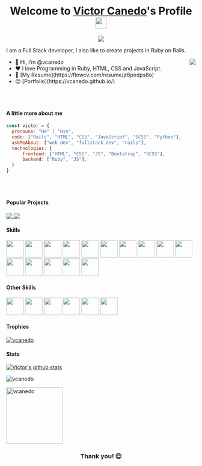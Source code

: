 
<p align="center">
  <h1 align="center">Welcome to <a href="https://github.com/vcanedo">Victor Canedo</a>'s Profile <img width="30px" src="https://raw.githubusercontent.com/iampavangandhi/iampavangandhi/master/gifs/Hi.gif"></h1>
</p>
<p align="center">
  <a align="center"><img src="https://readme-typing-svg.herokuapp.com?&font=IBM+Plex+Sans&color=F72EE2&size=25&lines=Welcome+to+my+Profile!;I'm+a+Full+Stack+developer;I'm+a+Rails+developer" /></a>
</p>
<p>I am a Full Stack developer, I also like to create projects in Ruby on Rails.</p>
<img align="right" src="https://media.giphy.com/media/M9gbBd9nbDrOTu1Mqx/giphy.gif">
<ul>
  <li>👋 Hi, I’m @vcanedo</li>
  <li>❤️ I love Programming in Ruby, HTML, CSS and JavaScript.</li>
  <li>📄 [My Resume](https://flowcv.com/resume/jr8pedps8o)</li>
  <li>😊 [Portfolio](https://vcanedo.github.io/)</li>
</ul>

</br>
</br>

#### A little more about me
```javascript
const victor = {
  pronouns: "He" | "Him",
  code: ["Rails", "HTML", "CSS", "JavaScript", "SCSS", "Python"],
  askMeAbout: ["web dev", "fullstack dev", "rails"],
  technologies: {
      frontend: ["HTML", "CSS", "JS", "Bootstrap", "SCSS"],
      backend: ["Ruby", "JS"],
  }
}
```

</br>
</br>

#### Popular Projects
<a href="https://github.com/0tt049/dev4dev">
  <img align="center" src="https://github-readme-stats.vercel.app/api/pin/?username=0tt049&repo=dev4dev&theme=onedark"/>
</a>
<a href="https://github.com/0tt049/murdoc">
  <img align="center" src="https://github-readme-stats.vercel.app/api/pin/?username=0tt049&repo=murdoc&theme=onedark"/>
</a>

<!-- animated code gif for later use -->
<!-- <img src = "https://media2.giphy.com/media/QssGEmpkyEOhBCb7e1/giphy.gif?cid=ecf05e47a0n3gi1bfqntqmob8g9aid1oyj2wr3ds3mg700bl&rid=giphy.gif" width = 32px> -->

#### Skills

<img src="https://cdn.jsdelivr.net/gh/devicons/devicon/icons/ruby/ruby-plain-wordmark.svg" width="46px" /> <img src="https://cdn.jsdelivr.net/gh/devicons/devicon/icons/rails/rails-plain-wordmark.svg" width="46px" /> <img src="https://cdn.jsdelivr.net/gh/devicons/devicon/icons/html5/html5-plain-wordmark.svg" width="46px" /> <img src="https://cdn.jsdelivr.net/gh/devicons/devicon/icons/javascript/javascript-plain.svg" width="46px" /> <img src="https://cdn.jsdelivr.net/gh/devicons/devicon/icons/nodejs/nodejs-plain-wordmark.svg" width="46px" /> <img src="https://cdn.jsdelivr.net/gh/devicons/devicon/icons/react/react-original-wordmark.svg" width="46px" /> <img src="https://cdn.jsdelivr.net/gh/devicons/devicon/icons/css3/css3-plain-wordmark.svg" width="46px" /> <img src="https://cdn.jsdelivr.net/gh/devicons/devicon/icons/sass/sass-original.svg" width="46px" /> <img src="https://cdn.jsdelivr.net/gh/devicons/devicon/icons/bootstrap/bootstrap-plain-wordmark.svg" width="46px" /> <img src="https://cdn.jsdelivr.net/gh/devicons/devicon/icons/sqlite/sqlite-original-wordmark.svg" width="46px" /> <img src="https://cdn.jsdelivr.net/gh/devicons/devicon/icons/mysql/mysql-original-wordmark.svg" width="46px" /> <img src="https://cdn.jsdelivr.net/gh/devicons/devicon/icons/postgresql/postgresql-plain-wordmark.svg" width="46px" /> <img src="https://cdn.jsdelivr.net/gh/devicons/devicon/icons/heroku/heroku-plain-wordmark.svg" 
width="46px" /> <img src="https://cdn.jsdelivr.net/gh/devicons/devicon/icons/git/git-plain.svg" width="46px" /> <img src="https://cdn.jsdelivr.net/gh/devicons/devicon/icons/figma/figma-original.svg" width="46px" />

#### Other Skills

<img src="https://cdn.jsdelivr.net/gh/devicons/devicon/icons/photoshop/photoshop-line.svg" width="46px" /> <img src="https://cdn.jsdelivr.net/gh/devicons/devicon/icons/illustrator/illustrator-line.svg" width="46px"/> <img
src="https://cdn4.iconfinder.com/data/icons/logos-and-brands/512/4_Indesign_Adobe_logo_logos-512.png" width="46px" /> <img src="https://cdn.jsdelivr.net/gh/devicons/devicon/icons/xd/xd-line.svg" width="46px" /> <img src="https://cdn.jsdelivr.net/gh/devicons/devicon/icons/premierepro/premierepro-original.svg" width="46px" /> <img src="https://cdn.jsdelivr.net/gh/devicons/devicon/icons/aftereffects/aftereffects-original.svg" width="46px" />

#### Trophies

<p align="left"> <a href="https://github.com/ryo-ma/github-profile-trophy"><img src="https://github-profile-trophy.vercel.app/?username=vcanedo&row=2&column=6&theme=onedark&column=8&no-frame=false&no-bg=false" alt="vcanedo"></a></p>

#### Stats
<a href="https://github.com/vcanedo/github-readme-stats">
  <img src="https://github-readme-stats.anuraghazra1.vercel.app/api?username=vcanedo&show_icons=true&include_all_commits=true&theme=onedark" alt="Victor's github         stats" />
</a>

<p><img src="https://github-readme-stats.vercel.app/api/top-langs?username=vcanedo&show_icons=true&layout=compact&theme=onedark" alt="vcanedo" /></p>

<p>
  <img align="center" height="150em" src="https://github-readme-streak-stats.herokuapp.com/?user=vcanedo&theme=onedark" alt="vcanedo" />
</p>
  

<h3 align="center">Thank you! 😊</h3>
